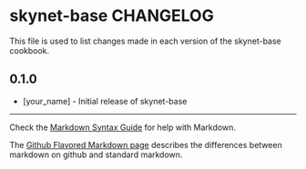 skynet-base CHANGELOG
=====================

This file is used to list changes made in each version of the skynet-base cookbook.

0.1.0
-----
- [your_name] - Initial release of skynet-base

- - -
Check the [Markdown Syntax Guide](http://daringfireball.net/projects/markdown/syntax) for help with Markdown.

The [Github Flavored Markdown page](http://github.github.com/github-flavored-markdown/) describes the differences between markdown on github and standard markdown.
